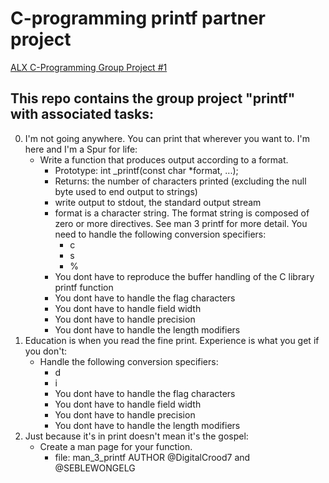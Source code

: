 # C-programming printf partner project

[ALX C-Programming Group Project #1](https://github.com/SEBLEWONGELG/printf.git)

## This repo contains the group project "printf" with associated tasks:
0. I'm not going anywhere. You can print that wherever you want to. I'm here and I'm a Spur for life:
	* Write a function that produces output according to a format.
		* Prototype: int _printf(const char *format, ...);
		* Returns: the number of characters printed (excluding the null byte used to end output to strings)
		* write output to stdout, the standard output stream
		* format is a character string. The format string is composed of zero or more directives. See man 3 printf for more detail. You need to handle the following conversion specifiers:
			* c
			* s
			* %
		* You dont have to reproduce the buffer handling of the C library printf function
		* You dont have to handle the flag characters
		* You dont have to handle field width
		* You dont have to handle precision
		* You dont have to handle the length modifiers
1. Education is when you read the fine print. Experience is what you get if you don't:
	* Handle the following conversion specifiers:
		* d
		* i
		* You dont have to handle the flag characters
		* You dont have to handle field width
		* You dont have to handle precision
		* You dont have to handle the length modifiers
2. Just because it's in print doesn't mean it's the gospel:
	* Create a man page for your function.
		* file: man_3_printf
    AUTHOR
    @DigitalCrood7 and @SEBLEWONGELG
